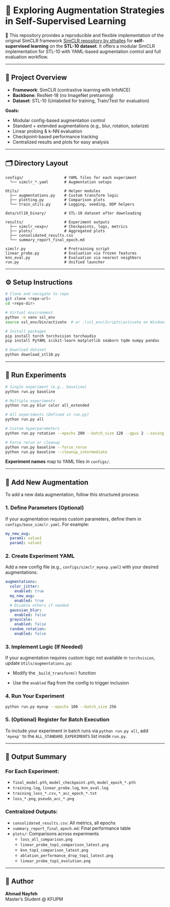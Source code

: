 # 🧠 Exploring Augmentation Strategies in Self-Supervised Learning

🔬 This repository provides a reproducible and flexible implementation of the original SimCLR framework [SimCLR repository by sthalles](https://github.com/sthalles/SimCLR/tree/master) for **self-supervised learning** on the **STL-10 dataset**. It offers a modular SimCLR implementation for STL-10 with YAML-based augmentation control and full evaluation workflow.

---

## 📌 Project Overview

- **Framework**: SimCLR (contrastive learning with InfoNCE)
- **Backbone**: ResNet-18 (no ImageNet pretraining)
- **Dataset**: STL-10 (Unlabeled for training, Train/Test for evaluation)

**Goals:**
- Modular config-based augmentation control
- Standard + extended augmentations (e.g., blur, rotation, solarize)
- Linear probing & k-NN evaluation
- Checkpoint-based performance tracking
- Centralized results and plots for easy analysis

---

## 🗂️ Directory Layout

```
configs/                  # YAML files for each experiment
  └── simclr_*.yaml       # Augmentation setups

Utils/                    # Helper modules
  ├── augmentations.py    # Custom transform logic
  ├── plotting.py         # Comparison plots
  └── train_utils.py      # Logging, seeding, DDP helpers

data/stl10_binary/        # STL-10 dataset after downloading

results/                  # Experiment outputs
  ├── simclr_<exp>/       # Checkpoints, logs, metrics
  ├── plots/              # Aggregated plots
  ├── consolidated_results.csv
  └── summary_report_final_epoch.md

simclr.py                 # Pretraining script
linear_probe.py           # Evaluation via frozen features
knn_eval.py               # Evaluation via nearest neighbors
run.py                    # Unified launcher
```

---

## ⚙️ Setup Instructions

```bash
# Clone and navigate to repo
git clone <repo-url>
cd <repo-dir>

# Virtual environment
python -m venv ssl_env
source ssl_env/bin/activate  # or .\ssl_env\Scripts\activate on Windows

# Install packages
pip install torch torchvision torchaudio
pip install PyYAML scikit-learn matplotlib seaborn tqdm numpy pandas

# Download dataset
python download_stl10.py
```

---

## 🚀 Run Experiments

```bash
# Single experiment (e.g., baseline)
python run.py baseline

# Multiple experiments
python run.py blur color all_extended

# All experiments (Defined in run.py)
python run.py all

# Custom hyperparameters
python run.py rotation --epochs 200 --batch_size 128 --gpus 2 --saving_epoch 25

# Force rerun or cleanup
python run.py baseline --force_rerun
python run.py baseline --cleanup_intermediate
```

**Experiment names** map to YAML files in `configs/`.

---

## 🧩 Add New Augmentation

To add a new data augmentation, follow this structured process:

### 1. Define Parameters (Optional)

If your augmentation requires custom parameters, define them in `configs/base_simclr.yaml`. For example:

```yaml
my_new_aug:
  param1: value1
  param2: value2
```

### 2. Create Experiment YAML

Add a new config file (e.g., `configs/simclr_myexp.yaml`) with your desired augmentations:

```yaml
augmentations:
  color_jitter:
    enabled: true
  my_new_aug:
    enabled: true
  # Disable others if needed
  gaussian_blur:
    enabled: false
  grayscale:
    enabled: false
  random_rotation:
    enabled: false
```

### 3. Implement Logic (If Needed)

If your augmentation requires custom logic not available in `torchvision`, update `Utils/augmentations.py`:

- Modify the `_build_transform()` function
    
- Use the `enabled` flag from the config to trigger inclusion
    

### 4. Run Your Experiment

```bash
python run.py myexp --epochs 100 --batch_size 256
```

### 5. (Optional) Register for Batch Execution

To include your experiment in batch runs via `python run.py all`, add `'myexp'` to the `ALL_STANDARD_EXPERIMENTS` list inside `run.py`.

---

## 📁 Output Summary

### For Each Experiment:
- `final_model.pth`, `model_checkpoint.pth`, `model_epoch_*.pth`
- `training.log`, `linear_probe.log`, `knn_eval.log`
- `training_loss_*.csv`, `*_acc_epoch_*.txt`
- `loss_*.png`, `pseudo_acc_*.png`

### Centralized Outputs:
- `consolidated_results.csv`: All metrics, all epochs
- `summary_report_final_epoch.md`: Final performance table
- `plots/`: Comparisons across experiments
  - `loss_all_comparison.png`
  - `linear_probe_top1_comparison_latest.png`
  - `knn_top1_comparison_latest.png`
  - `ablation_performance_drop_top1_latest.png`
  - `linear_probe_top1_evolution.png`

---

## 👤 Author

**Ahmad Nayfeh**  
Master’s Student @ KFUPM

